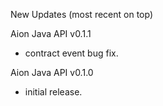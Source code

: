 New Updates (most recent on top)

Aion Java API v0.1.1
- contract event bug fix.

Aion Java API v0.1.0
- initial release.
